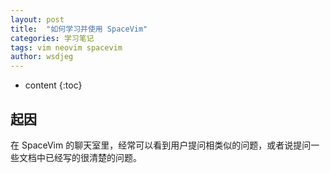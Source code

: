 ```yaml
---
layout: post
title:  "如何学习并使用 SpaceVim"
categories: 学习笔记
tags: vim neovim spacevim
author: wsdjeg
---
```


* content
{:toc}

## 起因

在 SpaceVim 的聊天室里，经常可以看到用户提问相类似的问题，或者说提问一些文档中已经写的很清楚的问题。
